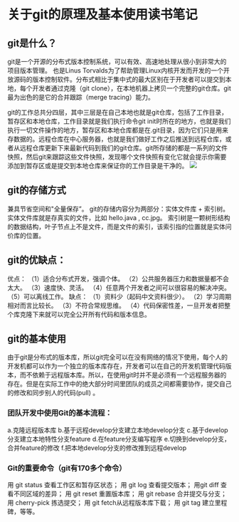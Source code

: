 # 关于git的原理及基本使用读书笔记

## git是什么？
git是一个开源的分布式版本控制系统，可以有效、高速地处理从很小到非常大的项目版本管理。 也是Linus Torvalds为了帮助管理Linux内核开发而开发的一个开放源码的版本控制软件。分布式相比于集中式的最大区别在于开发者可以提交到本地，每个开发者通过克隆（git clone），在本地机器上拷贝一个完整的git仓库。git 最为出色的是它的合并跟踪（merge tracing）能力。

git的工作总共分四层，其中三层是在自己本地也就是git仓库，包括了工作目录，暂存区和本地仓库，工作目录就是我们执行命令git init时所在的地方，也就是我们执行一切文件操作的地方，暂存区和本地仓库都是在.git目录，因为它们只是用来存数据的。远程仓库在中心服务器，也就是我们做好工作之后推送到远程仓库，或者从远程仓库更新下来最新代码到我们的git仓库。git所存储的都是一系列的文件快照，然后git来跟踪这些文件快照，发现哪个文件快照有变化它就会提示你需要添加到暂存区或是提交到本地仓库来保证你的工作目录是干净的。
![](https://huatu.98youxi.com/markdown/work/uploads/upload_40f3c224c8b562d4ba32891cf30b854f.png)


## git的存储方式
兼具节省空间和"全量保存”。
git的存储内容分为两部分：实体文件库 + 索引树。
实体文件库就是存真实的文件，比如 hello.java , cc.jpg。
索引树是一颗树形结构的数据结构，叶子节点上不是文件，而是文件的索引，该索引指的位置就是实体问价库的位置。

## git的优缺点：
优点：
（1）适合分布式开发，强调个体。
（2）公共服务器压力和数据量都不会太大。
（3）速度快、灵活。
（4）任意两个开发者之间可以很容易的解决冲突。
（5）可以离线工作。
缺点：
（1）资料少（起码中文资料很少）。
（2）学习周期相对而言比较长。
（3）不符合常规思维。
（4）代码保密性差，一旦开发者把整个库克隆下来就可以完全公开所有代码和版本信息。

## git的基本使用
由于git是分布式的版本库，所以git完全可以在没有网络的情况下使用，每个人的开发机都可以作为一个独立的版本库存在，开发者可以在自己的开发机管理代码版本，而不依赖于远程版本库。所以，在使用git时并不是必须有一个远程服务器的存在。但是在实际工作中的绝大部分时间里团队的成员之间都需要协作，提交自己的修改和同步别人的代码(pull) 。


### 团队开发中使用Git的基本流程：
a.克隆远程版本库
b.基于远程develop分支建立本地develop分支
c.基于develop分支建立本地特性分支feature
d.在feature分支编写程序
e.切换到develop分支，合并feature的修改
f.把本地develop分支的修改推到远程develop

### Git的重要命令（git有170多个命令）
用 git status 查看工作区和暂存区状态；
用 git log 查看提交版本；
用git diff 查看不同区域的差异；
用 git reset 重置版本库；
用 git rebase 合并提交与分支；
用 cherry-pick 拣选提交；
用 git fetch从远程版本库下载；
用 git tag 建立里程碑，等等。






